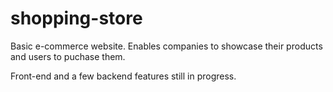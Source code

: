 # shopping-store
Basic e-commerce website.
Enables companies to showcase their products and users to puchase them.

Front-end and a few backend features still in progress.
